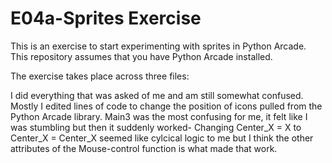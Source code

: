 # E04a-Sprites Exercise

This is an exercise to start experimenting with sprites in Python Arcade. This repository assumes that you have Python Arcade installed.

The exercise takes place across three files:

I did everything that was asked of me and am still somewhat confused. Mostly I edited lines of code to change the position of icons pulled from the Python Arcade library. Main3 was the most confusing for me, it felt like I was stumbling but then it suddenly worked- Changing Center_X = X to Center_X = Center_X seemed like cylcical logic to me but I think the other attributes of the Mouse-control function is what made that work. 